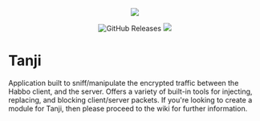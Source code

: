 <p align="center"> 
   <img src="https://user-images.githubusercontent.com/24996684/35466253-f228fa38-02b6-11e8-8ec6-7d3f57caf2e2.png">
</p>
<p align="center">
   <img alt="GitHub Releases" src="https://img.shields.io/github/downloads/ArachisH/Tanji/latest/total?color=Green&label=Latest%20Downloads&style=flat-square">
   <a href="https://www.paypal.com/cgi-bin/webscr?cmd=_s-xclick&hosted_button_id=TDKPVTSNXJHYY"><img src="https://img.shields.io/badge/style-Donate-009CDE.svg?style=flat-square&label=&logoWidth=16&logo=data:image/png;base64,iVBORw0KGgoAAAANSUhEUgAAABAAAAAQCAYAAAAf8%2F9hAAAAAXNSR0IArs4c6QAAAARnQU1BAACxjwv8YQUAAAAJcEhZcwAADsMAAA7DAcdvqGQAAAAZdEVYdFNvZnR3YXJlAHBhaW50Lm5ldCA0LjAuMjHxIGmVAAABfUlEQVQ4T2MYfIBXM8dTzGbCczGbPjgWtel7ImTWfoxFJTsDqgwP0KpoZtBv%2F8%2Bg34aJDbr%2BM6jkxEBV4gBaFWvhGnQagbgBgXWb%2FjNoVsyAqsQBtGuugjXrtf5nVMgE4gwElkv%2Fzxg%2B5yFDSrciVDU6kOQCavwKsx2iEWQIFMtl%2FGfoPvdPctGDXqgGNMBtqs1gCPQn0ABGrRpUzbJp%2FxkSl%2F9jmPfgv%2BTie31QHWhAOiaYwaATYoBRwz9Gy8Z%2FjDYtfxkDpv1jaDwC1syw4PF%2FhsKFXlAdqIBFrayWwQAYAzot%2FxmaTvxlWPAIqAGI5wM1zrkHpIGaJ17YAlTKBNGBBrh0a1bAApBh4pW%2FYE2z7%2F5m6Dt9kKHnxFqGlt1pDFpabFDlmIDfrP0iOA2Ydv1jmH3nH9iA%2FlN7odKEgZBJbQ%2BDVtlcBsfOLWCnz7n%2Fn6Hn5FSoNAmgYnUk2L%2FzgIY07EyGihIPbv37x37ly38JEF616j8zVJgWgIEBADmSwSIyemLcAAAAAElFTkSuQmCC"/></a>
</p>

# Tanji
Application built to sniff/manipulate the encrypted traffic between the Habbo client, and the server. Offers a variety of built-in tools for injecting, replacing, and blocking client/server packets. If you're looking to create a module for Tanji, then please proceed to the wiki for further information.
